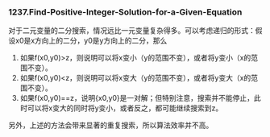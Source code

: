 ### 1237.Find-Positive-Integer-Solution-for-a-Given-Equation

对于二元变量的二分搜索，情况远比一元变量复杂得多。可以考虑递归的形式：假设x0是x方向上的二分，y0是y方向上的二分，那么
1. 如果f(x0,y0)>z，则说明可以将x变小（y的范围不变），或者将y变小（x的范围不变）。
2. 如果f(x0,y0)<z，则说明可以将x变大（y的范围不变），或者将y变大（x的范围不变）。
3. 如果f(x0,y0)==z，说明{x0,y0}是一对解；但特别注意，搜索并不能停止，此时可以将x变大的同时将y变小，或者反之，都可能继续搜索到z。

另外，上述的方法会带来显著的重复搜索，所以算法效率并不高。
